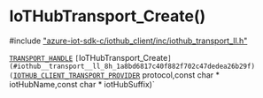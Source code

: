 # IoTHubTransport_Create()

\#include ["azure-iot-sdk-c/iothub_client/inc/iothub_transport_ll.h"](../iot-c-ref-iothub-transport-ll-h.md)  

[`TRANSPORT_HANDLE`](#iothub__transport__ll_8h_1a085a6035b065e4f48f3789e428235aa4) `[`IoTHubTransport_Create`](#iothub__transport__ll_8h_1a8bd6817c40f882f702c47dedea26b29f)(`[`IOTHUB_CLIENT_TRANSPORT_PROVIDER`](#iothub__transport__ll_8h_1a85d87807cf4e5cc48e62a292007f44cb) protocol,const char * iotHubName,const char * iotHubSuffix)`

